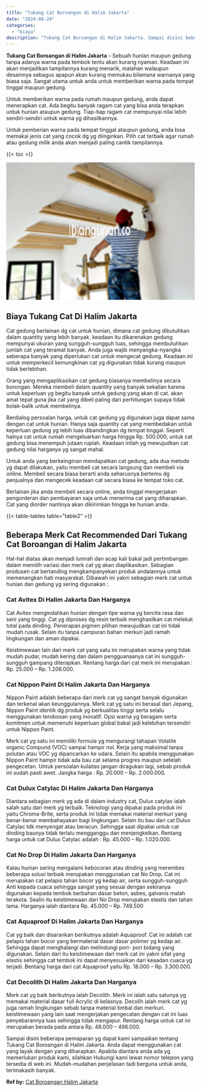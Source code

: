 ```yaml
---
title: "Tukang Cat Boroangan di Halim Jakarta"
date: "2024-08-24"
categories: 
  - "biaya"
description: "Tukang Cat Boroangan di Halim Jakarta. Sampai disini beberapa pemaparan yg dapat kami sampaikan tentang Tukang Cat Boroangan di Halim Jakarta. Anda dapat men..."
---
```


**Tukang Cat Boroangan di Halim Jakarta** – Sebuah hunian maupun gedung tanpa adanya warna pada tembok tentu akan kurang nyaman. Keadaan ini akan menjadikan tampilannya kurang menarik, malahan walaupun desainnya sebagus apapun akan kurang memukau bilamana warnanya yang biasa saja. Sangat utama untuk anda untuk memberikan warna pada tempat tinggal maupun gedung.

Untuk memberikan warna pada rumah maupun gedung, anda dapat menerapkan cat. Ada begitu banyak ragam cat yang bisa anda terapkan untuk hunian ataupun gedung. Tiap-tiap ragam cat mempunyai nilai lebih sendiri-sendiri untuk warna yg dihasilkannya.

Untuk pemberian warna pada tempat tinggal ataupun gedung, anda bisa memakai jenis cat yang cocok dg yg diinginkan. Pilih cat terbaik agar rumah atau gedung milik anda akan menjadi paling cantik tampilannya.

{{< toc >}}

![Tukang Cat Boroangan di Halim Jakarta](/images/jasa-cat-murah38.png)

## Biaya Tukang Cat Di Halim Jakarta

Cat gedung berlainan dg cat untuk hunian, dimana cat gedung dibutuhkan dalam quantity yang lebih banyak. keadaan itu dikarenakan gedung mempunyai ukuran yang sungguh-sungguh luas, sehingga membutuhkan jumlah cat yang teramat banyak. Anda juga wajib menyangka-nyangka seberapa banyak yang diperlukan cat untuk mengecat gedung. Keadaan ini untuk memperkecil kemungkinan cat yg digunakan tidak kurang maupun tidak berlebihan.

Orang yang mengaplikasikan cat gedung biasanya membelinya secara borongan. Mereka membeli dalam quantity yang banyak sekalian karena untuk keperluan yg begitu banyak untuk gedung yang akan di cat. akan amat tepat guna jika cat yang dibeli paling dari perhitungan supaya tidak bolak-balik untuk membelinya.

Berdialog persoalan harga, untuk cat gedung yg digunakan juga dapat sama dengan cat untuk hunian. Hanya saja quantity cat yang membedakan untuk keperluan gedung yg lebih luas dibandingkan dg tempat tinggal. Seperti halnya cat untuk rumah mengeluarkan harga hingga Rp. 500.000, untuk cat gedung bisa menempuh jutaan rupiah. Keadaan inilah yg mewujudkan cat gedung nilai harganya yg sangat mahal.

Untuk anda yang berkeinginan mendapatkan cat gedung, ada dua metode yg dapat dilakukan, yaitu membeli cat secara langsung dan membeli via online. Membeli secara biasa berarti anda seharusnya bertemu dg penjualnya dan mengecek keadaan cat secara biasa ke tempat toko cat.

Berlainan jika anda membeli secara online, anda tinggal mengerjakan pengorderan dan pembayaran saja untuk menerima cat yang diharapkan. Cat yang diorder nantinya akan dikirimkan hingga ke hunian anda.

{{< table-tables table="table2" >}}

## Beberapa Merk Cat Recommended Dari Tukang Cat Boroangan di Halim Jakarta

Hal-hal diatas akan menjadi lumrah dan acap kali bakal jadi pertimbangan dalam memilih variasi dan merk cat yg akan diaplikasikan. Sebagian produsen cat bertanding mengkampanyekan produk andalannya untuk memenangkan hati masyarakat. Dibawah ini yakni sebagian merk cat untuk hunian dan gedung yg sering digunakan :

### Cat Avitex Di Halim Jakarta Dan Harganya

Cat Avitex mengindahkan hunian dengan tipe warna yg bercita rasa dan seni yang tinggi. Cat yg diproses dg resin terbaik menghasilkan cat melekat total pada dinding. Penerapan pigmen pilihan mewujudkan cat ini tidak mudah rusak. Selain itu tanpa campuran bahan merkuri jadi ramah lingkungan dan aman dipakai.

Keistimewaan lain dari merk cat yang satu ini merupakan warna yang tidak mudah pudar, mudah kering dan dalam pengguanaanya cat ini sungguh-sungguh gampang diterapkan. Rentang harga dari cat merk ini merupakan : Rp. 25.000 – Rp. 1.206.000.

### Cat Nippon Paint Di Halim Jakarta Dan Harganya

Nippon Paint adalah beberapa dari merk cat yg sangat banyak digunakan dan terkenal akan keunggulannya. Merk cat yg satu ini berasal dari Jepang, Nippon Paint identik dg produk yg berkualitas tinggi serta selalu menggunakan terobosan yang inovatif. Opsi warna yg beragam serta komitmen untuk memenuhi keperluan global bakal jadi kelebihan tersendiri untuk Nippon Paint.

Merk cat yg satu ini memiliki formula yg mengurangi tahapan Volatile organic Compund (VOC) sampai hampir nol. Kerja yang maksimal tanpa polutan atau VOC yg dipancarkan ke udara. Selain itu apabila menggunakan Nippon Paint hampir tidak ada bau cat selama progres maupun setelah pengecetan. Untuk persoalan kulaitas jangan diragukan lagi, sebab produk ini sudah pasti awet. Jangka harga : Rp. 20.000 – Rp. 2.000.000.

### Cat Dulux Catylac Di Halim Jakarta Dan Harganya

Diantara sebagian merk yg ada di dalam industry cat, Dulux catylax ialah salah satu dari merk yg terbaik. Teknologi yang dipakai pada produk ini yaitu Chroma-Brite, serta produk ini tidak memakai material merkuri yang benar-benar membahayakan bagi lingkungan. Selain itu bau dari cat Dulux Catylac tdk menyengat atau beracun. Sehingga saat dipakai untuk cat dinding baunya tidak terlalu mengganggu dan menjengkelkan. Rentang harga untuk cat Dulux Catylac adalah : Rp. 45.000 – Rp. 1.020.000.

### Cat No Drop Di Halim Jakarta Dan Harganya

Kalau hunian sering mengalami kebocoran atau dinding yang merembes beberapa solusi terbaik merupakan menggunakan cat No Drop. Cat ini merupakan cat pelapis tahan bocor yg kedap air, serta sungguh-sungguh Anti kepada cuaca sehingga sangat yang sesuai dengan sekiranya digunakan kepada tembok berbahan dasar beton, asbes, galvanis malah terakota. Sealin itu keistimewaan dari No Drop merupakan elastis dan tahan lama. Harganya ialah diantara Rp. 45.000 – Rp. 749.500

### Cat Aquaproof Di Halim Jakarta Dan Harganya

Cat yg baik dan disarankan berikutnya adalah Aquaproof. Cat ini adalah cat pelapis tahan bocor yang bermaterial dasar dasar polimer yg kedap air. Sehingga dapat menghalangi dan melindungi pori- pori bidang yang digunakan. Selain dari itu keistimewaan dari merk cat ini yakni sifat yang elastis sehingga cat tembok ini dapat menyesuaikan dari keaadan cuaca yg terjadi. Bentang harga dari cat Aquaproof yaitu Rp. 18.000 – Rp. 3.300.000.

### Cat Decolith Di Halim Jakarta Dan Harganya

Merk cat yg baik berikutnya ialah Decolith. Merk ini ialah satu satunya yg memakai material dasar full Acrylic di kelasnya. Decolih ialah merk cat yg juga ramah lingkungan sebab tanpa material timbal dan merkuri. keistimewaan yang lain saat mengerjakan pengecatan dengan cat ini luas penyebarannya luas sehingga tidak mengapur. Rentang harga untuk cat ini merupakan berada pada antara Rp. 48.000 – 496.000.

Sampai disini beberapa pemaparan yg dapat kami sampaikan tentang Tukang Cat Boroangan di Halim Jakarta. Anda dapat menggunakan cat yang layak dengan yang diharapkan. Apabila diantara anda ada yg memerlukan produk kami, silahkan Hubungi kami lewat nomor telepon yang tersedia di web ini. Mudah-mudahan penjelasan tadi berguna untuk anda, terimakasih banyak.

**Ref by:** [Cat Boroangan Halim Jakarta](https://id.wikipedia.org/wiki/Cat)
